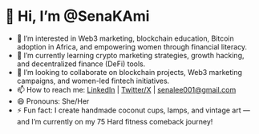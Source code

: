 # 👋 Hi, I’m @SenaKAmi

- 👀 I’m interested in Web3 marketing, blockchain education, Bitcoin adoption in Africa, and empowering women through financial literacy.
- 🌱 I’m currently learning crypto marketing strategies, growth hacking, and decentralized finance (DeFi) tools.
- 💞️ I’m looking to collaborate on blockchain projects, Web3 marketing campaigns, and women-led fintech initiatives.
- 📫 How to reach me: [LinkedIn](www.linkedin.com/in/lydia-sena-ami-kudowor-b83370ab) | [Twitter/X](https://x.com/SenaKAmi) | senalee001@gmail.com  
- 😄 Pronouns: She/Her
- ⚡ Fun fact: I create handmade coconut cups, lamps, and vintage art — and I’m currently on my 75 Hard fitness comeback journey!



<!---
SenaKAmi/SenaKAmi is a ✨ special ✨ repository because its `README.md` (this file) appears on your GitHub profile.
You can click the Preview link to take a look at your changes.
--->
